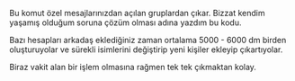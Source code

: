 Bu komut özel mesajlarınızdan açılan gruplardan çıkar.
Bizzat kendim yaşamış olduğum soruna çözüm olması adına yazdım bu kodu.

Bazı hesapları arkadaş eklediğiniz zaman ortalama 5000 - 6000 dm birden oluşturuyolar 
ve sürekli isimlerini değiştirip yeni kişiler ekleyip çıkartıyolar.

Biraz vakit alan bir işlem olmasına rağmen tek tek çıkmaktan kolay.

